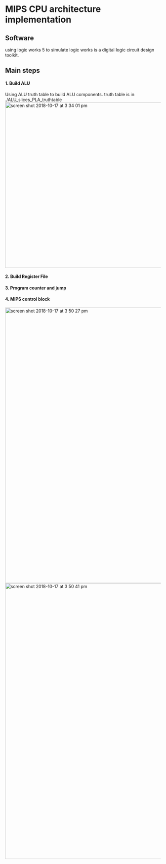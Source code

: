 # MIPS CPU architecture implementation
## Software 
using logic works 5 to simulate
logic works is a digital logic circuit design toolkit.
## Main steps
#### 1. Build ALU
Using ALU truth table to build ALU components. truth table is in ./ALU_slices_PLA_truthtable
<img width="535" alt="screen shot 2018-10-17 at 3 34 01 pm" src="https://user-images.githubusercontent.com/27938420/47120101-5913f000-d222-11e8-9f13-8ed3a2305918.png">
#### 2. Build Register File
#### 3. Program counter and jump
#### 4. MIPS control block
<img width="890" alt="screen shot 2018-10-17 at 3 50 27 pm" src="https://user-images.githubusercontent.com/27938420/47120684-72b63700-d224-11e8-9c5a-c9518110d5d7.png">
<img width="891" alt="screen shot 2018-10-17 at 3 50 41 pm" src="https://user-images.githubusercontent.com/27938420/47120694-7cd83580-d224-11e8-91f5-2aa0a84f39d2.png">

